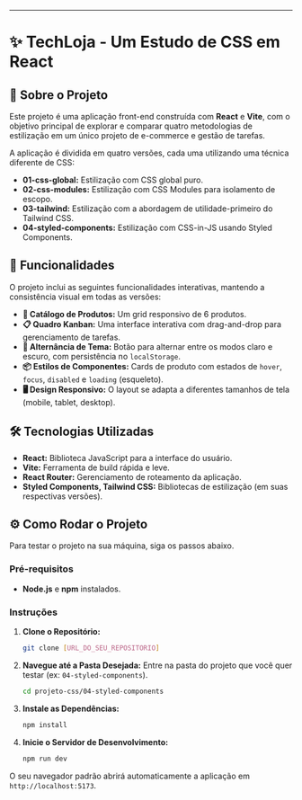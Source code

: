 
-----

# ✨ TechLoja - Um Estudo de CSS em React

## 📄 Sobre o Projeto

Este projeto é uma aplicação front-end construída com **React** e **Vite**, com o objetivo principal de explorar e comparar quatro metodologias de estilização em um único projeto de e-commerce e gestão de tarefas.

A aplicação é dividida em quatro versões, cada uma utilizando uma técnica diferente de CSS:

  * **01-css-global:** Estilização com CSS global puro.
  * **02-css-modules:** Estilização com CSS Modules para isolamento de escopo.
  * **03-tailwind:** Estilização com a abordagem de utilidade-primeiro do Tailwind CSS.
  * **04-styled-components:** Estilização com CSS-in-JS usando Styled Components.

## 🚀 Funcionalidades

O projeto inclui as seguintes funcionalidades interativas, mantendo a consistência visual em todas as versões:

  * **🛒 Catálogo de Produtos:** Um grid responsivo de 6 produtos.
  * **📋 Quadro Kanban:** Uma interface interativa com drag-and-drop para gerenciamento de tarefas.
  * **🌙 Alternância de Tema:** Botão para alternar entre os modos claro e escuro, com persistência no `localStorage`.
  * **📦 Estilos de Componentes:** Cards de produto com estados de `hover`, `focus`, `disabled` e `loading` (esqueleto).
  * **🖥️ Design Responsivo:** O layout se adapta a diferentes tamanhos de tela (mobile, tablet, desktop).

## 🛠️ Tecnologias Utilizadas

  * **React:** Biblioteca JavaScript para a interface do usuário.
  * **Vite:** Ferramenta de build rápida e leve.
  * **React Router:** Gerenciamento de roteamento da aplicação.
  * **Styled Components, Tailwind CSS:** Bibliotecas de estilização (em suas respectivas versões).

## ⚙️ Como Rodar o Projeto

Para testar o projeto na sua máquina, siga os passos abaixo.

### Pré-requisitos

  * **Node.js** e **npm** instalados.

### Instruções

1.  **Clone o Repositório:**

    ```bash
    git clone [URL_DO_SEU_REPOSITORIO]
    ```

2.  **Navegue até a Pasta Desejada:**
    Entre na pasta do projeto que você quer testar (ex: `04-styled-components`).

    ```bash
    cd projeto-css/04-styled-components
    ```

3.  **Instale as Dependências:**

    ```bash
    npm install
    ```

4.  **Inicie o Servidor de Desenvolvimento:**

    ```bash
    npm run dev
    ```

O seu navegador padrão abrirá automaticamente a aplicação em `http://localhost:5173`.
